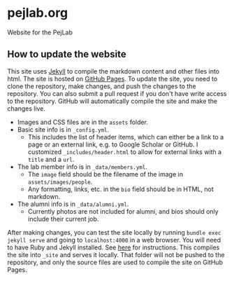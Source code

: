 # pejlab.org
 Website for the PejLab

## How to update the website

This site uses [Jekyll](https://jekyllrb.com/) to compile the markdown content and other files into html. The site is hosted on [GitHub Pages](https://pages.github.com/). To update the site, you need to clone the repository, make changes, and push the changes to the repository. You can also submit a pull request if you don't have write access to the repository. GitHub will automatically compile the site and make the changes live.

- Images and CSS files are in the `assets` folder.
- Basic site info is in `_config.yml`.
  - This includes the list of header items, which can either be a link to a page or an external link, e.g. to Google Scholar or GitHub. I customized `_includes/header.html` to allow for external links with a `title` and a `url`.
- The lab member info is in `_data/members.yml`.
  - The `image` field should be the filename of the image in `assets/images/people`.
  - Any formatting, links, etc. in the `bio` field should be in HTML, not markdown.
- The alumni info is in `_data/alumni.yml`.
  - Currently photos are not included for alumni, and bios should only include their current job.

After making changes, you can test the site locally by running `bundle exec jekyll serve` and going to `localhost:4000` in a web browser. You will need to have Ruby and Jekyll installed. See [here](https://jekyllrb.com/docs/installation/) for instructions. This compiles the site into `_site` and serves it locally. That folder will not be pushed to the repository, and only the source files are used to compile the site on GitHub Pages.

